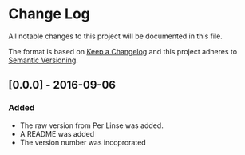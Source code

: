 # Change Log
All notable changes to this project will be documented in this file.

The format is based on [Keep a Changelog](http://keepachangelog.com/) 
and this project adheres to [Semantic Versioning](http://semver.org/).


## [0.0.0] - 2016-09-06
### Added
- The raw version from Per Linse was added.
- A README was added
- The version number was incoprorated
